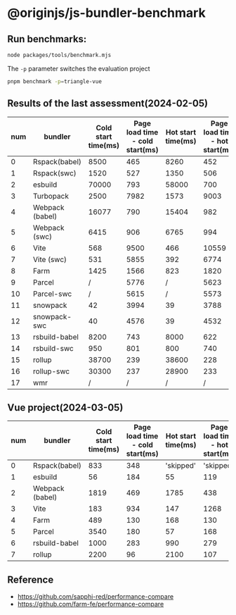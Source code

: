 # @originjs/js-bundler-benchmark

## Run benchmarks:
```bash
node packages/tools/benchmark.mjs
```

The `-p` parameter switches the evaluation project
``` bash
pnpm benchmark -p=triangle-vue
```

## Results of the last assessment(2024-02-05)

| num |      bundler      |  Cold start time(ms) | Page load time - cold start(ms) | Hot start time(ms) | Page load time - hot start(ms)  | HMR - root	(ms) | HMR - leaf(ms) | Build time(ms) | dist package size(KB) |
|-|-|-|-|-|-|-|-|-|-|
|    0    |  Rspack(babel)  |         8500         |        465        |        8260         |       452        |     139     |     131     |   9984    |  59.5   |
|    1    |   Rspack(swc)   |         1520         |        527        |        1350         |       506        |     140     |     145     |   3415    |  72.3   |
|    2    |     esbuild     |        70000         |        793        |        58000        |       700        |     559     |    1506     |   1817    |  93.3   |
|    3    |    Turbopack    |         2500         |       7982        |        1573         |       9003       |     /       |     200     |    /      |   /     |
|    4    | Webpack (babel) |        16077         |        790        |        15404        |       982        |     436     |     232     |   22641   |  70.6   |
|    5    |  Webpack (swc)  |         6415         |        906        |        6765         |       994        |     388     |     279     |   8420    |  67.9   |
|    6    |      Vite       |         568          |       9500        |         466         |      10559       |     /       |     328     |   5061    |  73.7   |
|    7    |   Vite (swc)    |         531          |       5855        |         392         |       6774       |     /       |     322     |   5190    |  73.7   |
|    8    |      Farm       |         1425         |       1566        |         823         |       1820       |     90      |     42      |   4096    |  66.5   |
|    9    |     Parcel      |         /            |       5776        |        /            |       5623       |     180     |     65      |   8774    |  70.2   |
|   10    |   Parcel-swc    |         /            |       5615        |        /            |       5573       |     166     |     53      |   8948    |  70.2   |
|   11    |    snowpack     |          42          |       3994        |         39          |       3788       |    1223     |    1039     |   15224   |  74.6   |
|   12    |  snowpack-swc   |          40          |       4576        |         39          |       4532       |    1182     |    1021     |   18946   |   86    |
|   13    |  rsbuild-babel  |         8200         |        743        |        8000         |       622        |    1050     |     300     |   10788   |  63.1   |
|   14    |   rsbuild-swc   |         950          |        801        |         800         |       740        |     176     |     145     |   3515    |  64.1   |
|   15    |     rollup      |        38700         |        239        |        38600        |       228        |     /       |     /       |   38231   |  87.4   |
|   16    |   rollup-swc    |        30300         |        237        |        28900        |       233        |     /       |     /       |   26579   |  80.9   |
|   17    |       wmr       |          /           |        /          |         /           |        /         |     /       |     /       |   13064   |  108.7  |

## Vue project(2024-03-05)
| num |      bundler      |  Cold start time(ms) | Page load time - cold start(ms) | Hot start time(ms) | Page load time - hot start(ms)  | HMR - root	(ms) | HMR - leaf(ms) | Build time(ms) | dist package size(KB) |
|-|-|-|-|-|-|-|-|-|-|
|    0    |  Rspack(babel)  |         833          |        348        |      'skipped'      |    'skipped'     |     131     |     165     |   1445    |  54.6   |
|    1    |     esbuild     |          56          |        184        |         55          |       119        |     -1      |     -1      |    824    |  252.8  |
|    2    | Webpack (babel) |         1819         |        469        |        1785         |       438        |     413     |     399     |   4317    |  44.8   |
|    3    |      Vite       |         183          |        934        |         147         |       1268       |     132     |     130     |   1486    |  44.8   |
|    4    |      Farm       |         489          |        130        |         168         |       130        |     46      |     49      |   1314    |  141.7  |
|    5    |     Parcel      |         3540         |        180        |         57          |       168        |     278     |     288     |   4674    |  463.3  |
|    6    |  rsbuild-babel  |         1000         |        283        |         990         |       279        |     158     |     189     |   1619    |  92.5   |
|    7    |     rollup      |         2200         |        96         |        2100         |       107        |     -1      |     -1      |   2663    |   63    |
## Reference
- https://github.com/sapphi-red/performance-compare
- https://github.com/farm-fe/performance-compare

